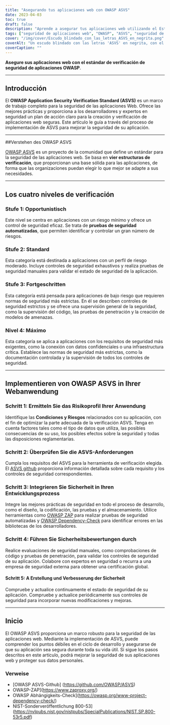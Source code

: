 ```yaml
---
title: "Asegurando tus aplicaciones web con OWASP ASVS"
date: 2023-04-03
toc: true
draft: false
description: "Aprende a asegurar tus aplicaciones web utilizando el Estándar de Verificación de Seguridad de Aplicaciones OWASP (ASVS) para cumplir con las medidas de seguridad más rigurosas y protegerte contra las vulnerabilidades más comunes."
tags: ["seguridad de aplicaciones web", "OWASP", "ASVS", "seguridad de aplicaciones", "estándares de seguridad", "ciberseguridad", "gestión de vulnerabilidades", "codificación segura", "pruebas de penetración", "modelado de amenazas", "controles de seguridad", "evaluación de seguridad", "pruebas de seguridad automatizadas", "pruebas de seguridad manuales", "ciclo de vida de desarrollo seguro", "mejores prácticas de seguridad", "seguridad de datos", "gestión de riesgos", "cumplimiento normativo", "seguridad de la información"].
cover: "/img/cover/Escudo_blindado_con_las_letras_ASVS_en_negrita.png"
coverAlt: "Un escudo blindado con las letras 'ASVS' en negrita, con el escudo protegiendo una aplicación web detrás"
coverCaption: ""
---
```



 **Asegure sus aplicaciones web con el estándar de verificación de seguridad de aplicaciones OWASP**.
 
 ______
 
 ## Introducción
 
 El **OWASP Application Security Verification Standard (ASVS)** es un marco de trabajo completo para la seguridad de las aplicaciones Web. Ofrece las mejores prácticas y proporciona a los desarrolladores y expertos en seguridad un plan de acción claro para la creación y verificación de aplicaciones web seguras. Este artículo le guía a través del proceso de implementación de ASVS para mejorar la seguridad de su aplicación.
 
 ______
 
 ##Verstehen des OWASP ASVS
 
 [OWASP ASVS](https://owasp.org/www-project-application-security-verification-standard/) es un proyecto de la comunidad que define un estándar para la seguridad de las aplicaciones web. Se basa en **vier estructuras de verificación**, que proporcionan una base sólida para las aplicaciones, de forma que las organizaciones puedan elegir lo que mejor se adapte a sus necesidades.
 
 ______
 
 ## Los cuatro niveles de verificación
 
 ### Stufe 1: Opportunistisch
 
 Este nivel se centra en aplicaciones con un riesgo mínimo y ofrece un control de seguridad eficaz. Se trata de **pruebas de seguridad automatizadas**, que permiten identificar y controlar un gran número de riesgos.
 
 ### Stufe 2: Standard
 
 Esta categoría está destinada a aplicaciones con un perfil de riesgo moderado. Incluye controles de seguridad exhaustivos y realiza pruebas de seguridad manuales para validar el estado de seguridad de la aplicación.
 
 ### Stufe 3: Fortgeschritten
 
 Esta categoría está pensada para aplicaciones de bajo riesgo que requieren normas de seguridad más estrictas. En él se describen controles de seguridad estrictos y se ofrece una supervisión general de la seguridad, como la supervisión del código, las pruebas de penetración y la creación de modelos de amenazas.
 
 ### Nivel 4: Máximo
 
 Esta categoría se aplica a aplicaciones con los requisitos de seguridad más exigentes, como la conexión con datos confidenciales o una infraestructura crítica. Establece las normas de seguridad más estrictas, como la documentación controlada y la supervisión de todos los controles de seguridad.
 
 ______
 
 ## Implementieren von OWASP ASVS in Ihrer Webanwendung
 
 ### Schritt 1: Ermitteln Sie das Risikoprofil Ihrer Anwendung
 
 Identifique las **Condiciones y Riesgos** relacionados con su aplicación, con el fin de optimizar la parte adecuada de la verificación ASVS. Tenga en cuenta factores tales como el tipo de datos que utiliza, las posibles consecuencias de su uso, los posibles efectos sobre la seguridad y todas las disposiciones reglamentarias.
 
 ### Schritt 2: Überprüfen Sie die ASVS-Anforderungen
 
 Cumpla los requisitos del ASVS para la herramienta de verificación elegida. El [ASVS github](https://github.com/OWASP/ASVS) proporciona información detallada sobre cada requisito y los controles de seguridad correspondientes.
 
 ### Schritt 3: Integrieren Sie Sicherheit in Ihren Entwicklungsprozess
 
 Integre las mejores prácticas de seguridad en todo el proceso de desarrollo, como el diseño, la codificación, las pruebas y el almacenamiento. Utilice herramientas como [OWASP ZAP](https://www.zaproxy.org/) para realizar pruebas de seguridad automatizadas y [OWASP Dependency-Check](https://owasp.org/www-project-dependency-check/) para identificar errores en las bibliotecas de los desarrolladores.
 
 ### Schritt 4: Führen Sie Sicherheitsbewertungen durch
 
 Realice evaluaciones de seguridad manuales, como comprobaciones de código y pruebas de penetración, para validar los controles de seguridad de su aplicación. Colabore con expertos en seguridad o recurra a una empresa de seguridad externa para obtener una certificación global.
 
 #### Schritt 5: A Erstellung und Verbesserung der Sicherheit
 
 Compruebe y actualice continuamente el estado de seguridad de su aplicación. Compruebe y actualice periódicamente sus controles de seguridad para incorporar nuevas modificaciones y mejoras.
 
 ______
 
 ## Inicio
 
 El OWASP ASVS proporciona un marco robusto para la seguridad de las aplicaciones web. Mediante la implementación de ASVS, puede comprender los puntos débiles en el ciclo de desarrollo y asegurarse de que su aplicación sea segura durante toda su vida útil. Si sigue los pasos descritos en este artículo, podrá mejorar la seguridad de sus aplicaciones web y proteger sus datos personales.
 
 ### Verweise
 
 - [OWASP ASVS-Github] (https://github.com/OWASP/ASVS)
 - OWASP-ZAP](https://www.zaproxy.org/)
 - OWASP Abhängigkeits-Check](https://owasp.org/www-project-dependency-check/)
 - NIST-Sonderveröffentlichung 800-53](https://nvlpubs.nist.gov/nistpubs/SpecialPublications/NIST.SP.800-53r5.pdf)
